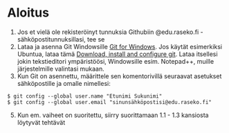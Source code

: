 # Aloitus
1. Jos et vielä ole rekisteröinyt tunnuksia Githubiin @edu.raseko.fi -sähköpostitunnuksillasi, tee se
2. Lataa ja asenna Git Windowsille [Git for Windows](https://gitforwindows.org/). Jos käytät esimerkiksi Ubuntua, lataa tämä [Download, install and configure git](https://git-scm.com/).
Lataa itsellesi jokin tekstieditori ympäristöösi, Windowsille esim. Notepad++, muille järjestelmille valintasi mukaan.
4. Kun Git on asennettu, määrittele sen komentorivillä seuraavat asetukset sähköpostille ja omalle nimellesi:
```
$ git config --global user.name "Etunimi Sukunimi"
$ git config --global user.email "sinunsähköpostisi@edu.raseko.fi"
```
5. Kun em. vaiheet on suoritettu, siirry suorittamaan 1.1 - 1.3 kansiosta löytyvät tehtävät
